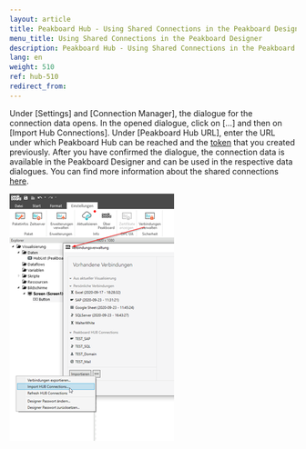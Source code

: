 ```yaml
---
layout: article
title: Peakboard Hub - Using Shared Connections in the Peakboard Designer
menu_title: Using Shared Connections in the Peakboard Designer
description: Peakboard Hub - Using Shared Connections in the Peakboard Designer
lang: en
weight: 510
ref: hub-510
redirect_from:
---
```

Under [Settings] and [Connection Manager], the dialogue for the connection data opens. 
In the opened dialogue, click on [...] and then on [Import Hub Connections]. 
Under [Peakboard Hub URL], enter the URL under which Peakboard Hub can be reached and the [token](/hub/en-hub_tokens.html) that you created previously. 
After you have confirmed the dialogue, the connection data is available in the Peakboard Designer and can be used in the respective data dialogues. 
You can find more information about the shared connections [here](/misc/de-shared-connection.html).

![Shared Connections Bild 2](/assets/images/hub/hub_sharedconnection2.png) 
